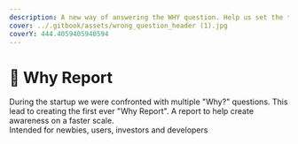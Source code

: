 ```yaml
---
description: A new way of answering the WHY question. Help us set the trend
cover: ../.gitbook/assets/wrong_question_header (1).jpg
coverY: 444.4059405940594
---
```


# 📝 Why Report

During the startup we were confronted with multiple "Why?" questions. This lead to creating the first ever "Why Report". A report to help create awareness on a faster scale.\
Intended for newbies, users, investors and developers

